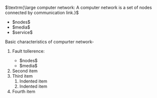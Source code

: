 
$\textrm{\large computer network: A computer network is a set of nodes connected by communication link.}$
<ul>
<li>$nodes$</li>
<li>$media$</li>
<li>$service$</li>
</ul>

Basic characteristics of compurter network-
<ol>
  <li>Fault tollerence:</li>
  <ul>
    <li>$nodes$</li>
    <li>$media$</li>
  </ul>
  <li>Second item</li>
  <li>Third item
    <ol>
      <li>Indented item</li>
      <li>Indented item</li>
    </ol>
  </li>
  <li>Fourth item</li>
</ol>
